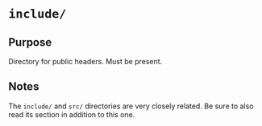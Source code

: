 # `include/`

## Purpose

Directory for public headers. Must be present.

## Notes

The `include/` and `src/` directories are very closely related. Be sure to also read its section in addition to this one.